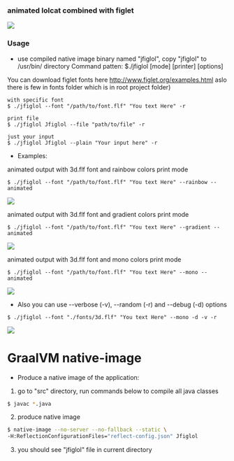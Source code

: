 ### animated lolcat combined with figlet

<img src="https://github.com/vzvz4/jfiglol/blob/master/img/g.gif"/>

### Usage
- use compiled native image binary named "jfiglol", copy "jfiglol" to /usr/bin/ directory 
Command patten:
$./jfiglol \[mode\] \[printer\] \[options\]

You can download figlet fonts here http://www.figlet.org/examples.html aslo there is few in fonts folder which is in root project folder) 
```
with specific font
$ ./jfiglol --font "/path/to/font.flf" "You text Here" -r

print file
$ ./jfiglol Jfiglol --file "path/to/file" -r

just your input
$ ./jfiglol Jfiglol --plain "Your input here" -r
```
 - Examples:

 animated output with 3d.flf font and rainbow colors print mode
 ```
$ ./jfiglol --font "/path/to/font.flf" "You text Here" --rainbow --animated
```
<img src="https://github.com/vzvz4/jfiglol/blob/master/img/rainbow.gif"/>

animated output with 3d.flf font and gradient colors print mode
 ```
$ ./jfiglol --font "/path/to/font.flf" "You text Here" --gradient --animated  
```
<img src="https://github.com/vzvz4/jfiglol/blob/master/img/gradient.gif"/>

animated output with 3d.flf font and mono colors print mode
 ```
$ ./jfiglol --font "/path/to/font.flf" "You text Here" --mono --animated 
```
<img src="https://github.com/vzvz4/jfiglol/blob/master/img/mono.gif"/>

 - Also you can use --verbose (-v), --random (-r) and --debug (-d) options
```
$ ./jfiglol --font "./fonts/3d.flf" "You text Here" --mono -d -v -r
```
<img src="https://github.com/vzvz4/jfiglol/blob/master/img/help.png"/>

<h1> GraalVM native-image </h1>

- Produce a native image of the application:

1. go to "src" directory, run commands below to compile all java classes  

```bash
$ javac *.java
```

2. produce native image  

```bash
$ native-image --no-server --no-fallback --static \
-H:ReflectionConfigurationFiles="reflect-config.json" Jfiglol
```
3. you should see "jfiglol" file in current directory
